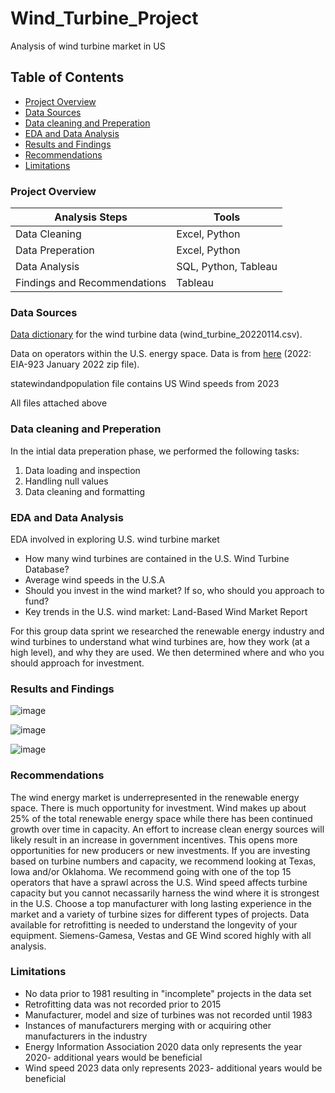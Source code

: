 # Wind_Turbine_Project
Analysis of wind turbine market in US

## Table of Contents

- [Project Overview](#project-overview)
- [Data Sources](#data-sources)
- [Data cleaning and Preperation](#data-cleaning-and-preperation)
- [EDA and Data Analysis](#eda-and-data-analysis)
- [Results and Findings](#results-and-findings)
- [Recommendations](#recommendations)
- [Limitations](#limitations)

### Project Overview

|Analysis Steps|Tools|
|--------------|-----|
|Data Cleaning|Excel, Python|
|Data Preperation|Excel, Python|
|Data Analysis|SQL, Python, Tableau|
Findings and Recommendations|Tableau|


### Data Sources

[Data dictionary](https://eerscmap.usgs.gov/uswtdb/api-doc/) for the wind turbine data (wind_turbine_20220114.csv).

Data on operators within the U.S. energy space. Data is from [here](https://www.eia.gov/electricity/data/eia923/) (2022: EIA-923
January 2022 zip file).

statewindandpopulation file contains US Wind speeds from 2023 

All files attached above

### Data cleaning and Preperation

In the intial data preperation phase, we performed the following tasks:
1. Data loading and inspection
2. Handling null values
3. Data cleaning and formatting

### EDA and Data Analysis

EDA involved in exploring U.S. wind turbine market

- How many wind turbines are contained in the U.S. Wind Turbine Database?
- Average wind speeds in the U.S.A
- Should you invest in the wind market? If so, who should you
approach to fund?
- Key trends in the U.S. wind market: Land-Based Wind Market Report
  

For this group data sprint we researched the renewable energy industry and wind turbines to understand what wind
turbines are, how they work (at a high level), and why they are used. We then determined where and who you should approach for investment.

### Results and Findings

![image](https://github.com/lilligubran/Wind_Turbine_Project/assets/155771979/c3e9b256-96ee-41a6-975a-04adde31582e)

![image](https://github.com/lilligubran/Wind_Turbine_Project/assets/155771979/8415572f-8dbf-4b57-885f-d7fff99c54b4)

![image](https://github.com/lilligubran/Wind_Turbine_Project/assets/155771979/9e208077-cef0-41af-b4db-42726b4ef557)


### Recommendations

The wind energy market is underrepresented in the renewable energy space. There is much opportunity for investment. Wind makes up about 25% of the total renewable energy space while there has been continued growth over time in capacity. An effort to increase clean energy sources will likely result in an increase in government incentives. This opens more opportunities for new producers or new investments. If you are investing based on turbine numbers and capacity, we recommend looking at Texas, Iowa and/or Oklahoma. We recommend going with one of the top 15 operators that have a sprawl across the U.S. Wind speed affects turbine capacity but you cannot necassarily harness the wind where it is strongest in the U.S. Choose a top manufacturer with long lasting experience in the market and a variety of turbine sizes for different types of projects. Data available for retrofitting is needed to understand the longevity of your equipment. Siemens-Gamesa, Vestas and GE Wind scored highly with all analysis. 

### Limitations

- No data prior to 1981 resulting in "incomplete" projects in the data set
- Retrofitting data was not recorded prior to 2015
- Manufacturer, model and size of turbines was not recorded until 1983
- Instances of manufacturers merging with or acquiring other manufacturers in the industry
- Energy Information Association 2020 data only represents the year 2020- additional years would be beneficial
- Wind speed 2023 data only represents 2023- additional years would be beneficial









   
   
